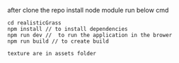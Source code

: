 after clone the repo install node module 
run below cmd
```
cd realisticGrass
npm install // to install dependencies
npm run dev //  to run the application in the brower
npm run build // to create build

texture are in assets folder
```
